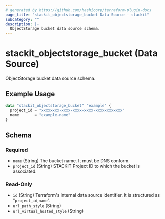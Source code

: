 ```yaml
---
# generated by https://github.com/hashicorp/terraform-plugin-docs
page_title: "stackit_objectstorage_bucket Data Source - stackit"
subcategory: ""
description: |-
  ObjectStorage bucket data source schema.
---
```


# stackit_objectstorage_bucket (Data Source)

ObjectStorage bucket data source schema.

## Example Usage

```terraform
data "stackit_objectstorage_bucket" "example" {
  project_id = "xxxxxxxx-xxxx-xxxx-xxxx-xxxxxxxxxxxx"
  name       = "example-name"
}
```

<!-- schema generated by tfplugindocs -->
## Schema

### Required

- `name` (String) The bucket name. It must be DNS conform.
- `project_id` (String) STACKIT Project ID to which the bucket is associated.

### Read-Only

- `id` (String) Terraform's internal data source identifier. It is structured as "`project_id`,`name`".
- `url_path_style` (String)
- `url_virtual_hosted_style` (String)

